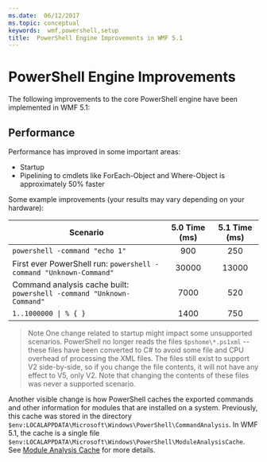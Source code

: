 ```yaml
---
ms.date:  06/12/2017
ms.topic: conceptual
keywords:  wmf,powershell,setup
title:  PowerShell Engine Improvements in WMF 5.1
---
```


# PowerShell Engine Improvements

The following improvements to the core PowerShell engine have been implemented in WMF 5.1:


## Performance ##

Performance has improved in some important areas:

- Startup
- Pipelining to cmdlets like ForEach-Object and Where-Object is approximately 50% faster

Some example improvements (your results may vary depending on your hardware):

| Scenario | 5.0 Time (ms) | 5.1 Time (ms) |
| -------- | :---------------: | :---------------: |
| `powershell -command "echo 1"` | 900 | 250 |
| First ever PowerShell run: `powershell -command "Unknown-Command"` | 30000 | 13000 |
| Command analysis cache built: `powershell -command "Unknown-Command"` | 7000 | 520 |
| <code>1..1000000 &#124; % { }</code> | 1400 | 750 |

> Note
> One change related to startup might impact some unsupported scenarios.
PowerShell no longer reads the files `$pshome\*.ps1xml` -- these files have been converted to C# to avoid some file
and CPU overhead of processing the XML files.
The files still exist to support V2 side-by-side, so if you change the file contents, it will not have any effect to V5, only V2.
Note that changing the contents of these files was never a supported scenario.

Another visible change is how PowerShell caches the exported commands and other information for
modules that are installed on a system.
Previously, this cache was stored in the directory `$env:LOCALAPPDATA\Microsoft\Windows\PowerShell\CommandAnalysis`.
In WMF 5.1, the cache is a single file `$env:LOCALAPPDATA\Microsoft\Windows\PowerShell\ModuleAnalysisCache`.
See [Module Analysis Cache](scenarios-features.md#module-analysis-cache) for more details.
